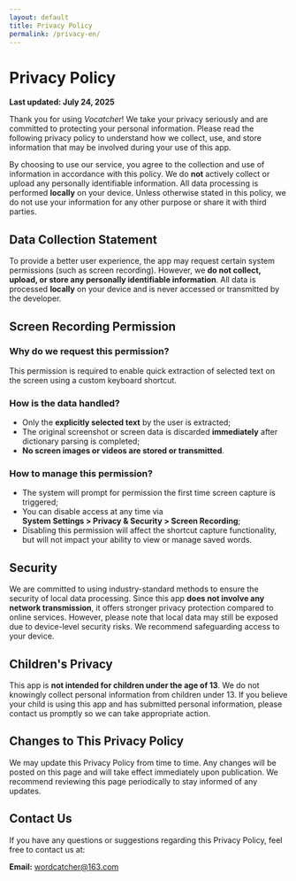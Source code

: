 ```yaml
---
layout: default
title: Privacy Policy
permalink: /privacy-en/
---
```

# Privacy Policy

**Last updated: July 24, 2025**

Thank you for using *Vocatcher*! We take your privacy seriously and are committed to protecting your personal information. Please read the following privacy policy to understand how we collect, use, and store information that may be involved during your use of this app.

By choosing to use our service, you agree to the collection and use of information in accordance with this policy. We do **not** actively collect or upload any personally identifiable information. All data processing is performed **locally** on your device. Unless otherwise stated in this policy, we do not use your information for any other purpose or share it with third parties.

## Data Collection Statement

To provide a better user experience, the app may request certain system permissions (such as screen recording). However, we **do not collect, upload, or store any personally identifiable information**. All data is processed **locally** on your device and is never accessed or transmitted by the developer.

## Screen Recording Permission
### Why do we request this permission?
This permission is required to enable quick extraction of selected text on the screen using a custom keyboard shortcut.

### How is the data handled?
- Only the **explicitly selected text** by the user is extracted;
- The original screenshot or screen data is discarded **immediately** after dictionary parsing is completed;
- **No screen images or videos are stored or transmitted**.

### How to manage this permission?
- The system will prompt for permission the first time screen capture is triggered;
- You can disable access at any time via  
  **System Settings > Privacy & Security > Screen Recording**;
- Disabling this permission will affect the shortcut capture functionality,  
  but will not impact your ability to view or manage saved words.

## Security
We are committed to using industry-standard methods to ensure the security of local data processing. Since this app **does not involve any network transmission**, it offers stronger privacy protection compared to online services. However, please note that local data may still be exposed due to device-level security risks. We recommend safeguarding access to your device.

## Children's Privacy
This app is **not intended for children under the age of 13**. We do not knowingly collect personal information from children under 13. If you believe your child is using this app and has submitted personal information, please contact us promptly so we can take appropriate action.

## Changes to This Privacy Policy
We may update this Privacy Policy from time to time. Any changes will be posted on this page and will take effect immediately upon publication. We recommend reviewing this page periodically to stay informed of any updates.

## Contact Us
If you have any questions or suggestions regarding this Privacy Policy, feel free to contact us at:

**Email:** wordcatcher@163.com
